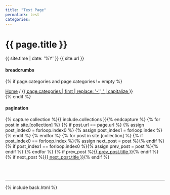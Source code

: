 ```yaml
---
title: "Test Page"
permalink: test
categories:
---
```


# {{ page.title }}

{{ site.time | date: '%Y' }}
{{ site.url }}

#### breadcrumbs

{% if page.categories and page.categories != empty %}
<nav id="breadcrumbs">
<a href="{{ site.url }}">Home</a> /
<a href="{{ site.url }}{{ page.categories | first }}/">{{ page.categories | first | replace: '-',' ' | capitalize }}</a>
</nav>
{% endif %}

#### pagination

<nav class="pagination">
{% capture collection %}{{ include.collections }}{% endcapture %}
{% for post in site.[collection] %}
	{% if post.url == page.url %}
	  {% assign post_index0 = forloop.index0 %}
	  {% assign post_index1 = forloop.index %}
	{% endif %}
{% endfor %}
{% for post in site.[collection] %}
	{% if post_index0 == forloop.index %}{% assign next_post = post %}{% endif %}
	{% if post_index1 == forloop.index0 %}{% assign prev_post = post %}{% endif %}
{% endfor %}
{% if prev_post %}<a class="prev" href="{{ site.url }}{{ prev_post.url }}">{{ prev_post.title }}</a>{% endif %}
{% if next_post %}<a class="next" href="{{ site.url }}{{ next_post.url }}">{{ next_post.title }}</a>{% endif %}
</nav>


<div style="margin-top:4rem"></div>

***

{% include back.html %}
